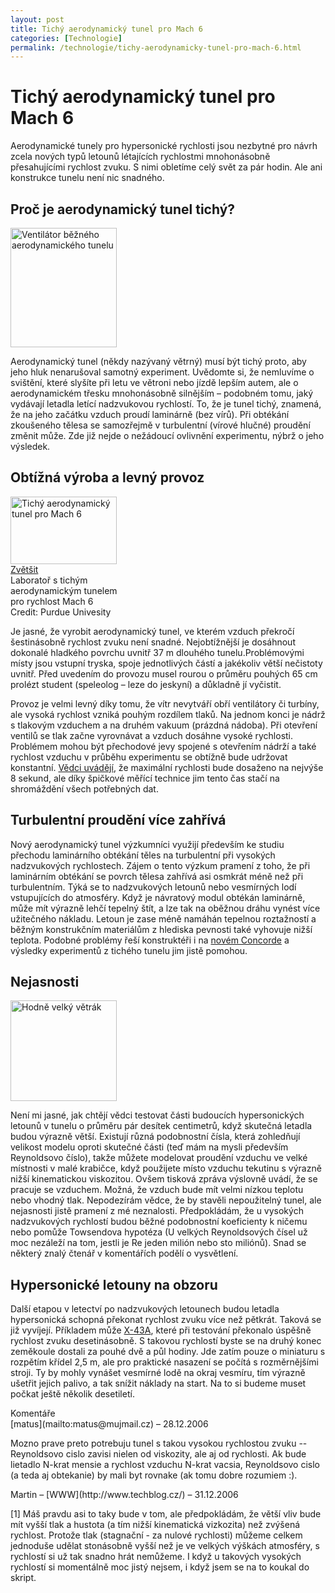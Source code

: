 ```yaml
---
layout: post
title: Tichý aerodynamický tunel pro Mach 6
categories: [Technologie]
permalink: /technologie/tichy-aerodynamicky-tunel-pro-mach-6.html
---
```

# Tichý aerodynamický tunel pro Mach 6

Aerodynamické tunely pro hypersonické rychlosti jsou nezbytné pro návrh zcela nových typů letounů létajících rychlostmi mnohonásobně přesahujícími rychlost zvuku. S nimi obletíme celý svět za pár hodin. Ale ani konstrukce tunelu není nic snadného.

## Proč je aerodynamický tunel tichý?

<div class="obry" style="width:187px"><div class="leftbox"><img alt="Ventilátor běžného aerodynamického tunelu" height="191" src="http://www.techblog.cz/images/aerodynamicky-tunel-ventilator.jpg" width="170"/></div></div> 

Aerodynamický tunel (někdy nazývaný větrný) musí být tichý proto, aby jeho hluk nenarušoval samotný experiment. Uvědomte si, že nemluvíme o svištění, které slyšíte při letu ve větroni nebo jízdě lepším autem, ale o aerodynamickém třesku mnohonásobně silnějším – podobném tomu, jaký vydávají letadla letící nadzvukovou rychlostí. To, že je tunel tichý, znamená, že na jeho začátku vzduch proudí laminárně (bez vírů). Při obtékání zkoušeného tělesa se samozřejmě v turbulentní (vírové hlučné) proudění změnit může. Zde již nejde o nežádoucí ovlivnění experimentu, nýbrž o jeho výsledek.

## Obtížná výroba a levný provoz

<div class="obry" style="width:187px"><div class="leftbox"><a href="http://www.techblog.cz/images/tichy-aerodynamicky-tunel-velky.jpg"><img alt="Tichý aerodynamický tunel pro Mach 6" height="108" src="http://www.techblog.cz/images/tichy-aerodynamicky-tunel.jpg" width="170"/></a></div><a href="http://www.techblog.cz/images/tichy-aerodynamicky-tunel-velky.jpg">Zvětšit</a><br/>Laboratoř s tichým aerodynamickým tunelem pro rychlost Mach 6<br/>Credit: Purdue Univesity</div> 

Je jasné, že vyrobit aerodynamický tunel, ve kterém vzduch překročí šestinásobně rychlost zvuku není snadné. Nejobtížnější je dosáhnout dokonalé hladkého povrchu uvnitř 37 m dlouhého tunelu.Problémovými místy jsou vstupní tryska, spoje jednotlivých částí a jakékoliv větší nečistoty uvnitř. Před uvedením do provozu musel rourou o průměru pouhých 65 cm prolézt student (speleolog – leze do jeskyní) a důkladně jí vyčistit.

Provoz je velmi levný díky tomu, že vítr nevytváří obří ventilátory či turbíny, ale vysoká rychlost vzniká pouhým rozdílem tlaků. Na jednom konci je nádrž s tlakovým vzduchem a na druhém vakuum (prázdná nádoba). Při otevření ventilů se tlak začne vyrovnávat a vzduch dosáhne vysoké rychlosti. Problémem mohou být přechodové jevy spojené s otevřením nádrží a také rychlost vzduchu v průběhu experimentu se obtížně bude udržovat konstantní. [Vědci uvádějí](http://news.uns.purdue.edu/UNS/html4ever/2006/060105.Schneider.tunnel.html), že maximální rychlosti bude dosaženo na nejvýše 8 sekund, ale díky špičkové měřící technice jim tento čas stačí na shromáždění všech potřebných dat.

## Turbulentní proudění více zahřívá

Nový aerodynamický tunel výzkumníci využijí především ke studiu přechodu laminárního obtékání těles na turbulentní při vysokých nadzvukových rychlostech. Zájem o tento výzkum pramení z toho, že při laminárním obtékání se povrch tělesa zahřívá asi osmkrát méně než při turbulentním. Týká se to nadzvukových letounů nebo vesmírných lodí vstupujících do atmosféry. Když je návratový modul obtékán laminárně, může mít výrazně lehčí tepelný štít, a lze tak na oběžnou dráhu vynést více užitečného nákladu. Letoun je zase méně namáhán tepelnou roztažností a běžným konstrukčním materiálům z hlediska pevnosti také vyhovuje nižší teplota. Podobné problémy řeší konstruktéři i na [novém Concorde](http://www.techblog.cz/technologie/novy-concorde-na-obzoru.html) a výsledky experimentů z tichého tunelu jim jistě pomohou.

## Nejasnosti

<div class="obry" style="width:187px"><div class="leftbox"><img alt="Hodně velký větrák" height="161" src="http://www.techblog.cz/images/velky-vetrak-tunel.jpg" width="170"/></div></div> 

Není mi jasné, jak chtějí vědci testovat části budoucích hypersonických letounů v tunelu o průměru pár desítek centimetrů, když skutečná letadla budou výrazně větší. Existují různá podobnostní čísla, která zohledňují velikost modelu oproti skutečné části (teď mám na mysli především Reynoldsovo číslo), takže můžete modelovat proudění vzduchu ve velké místnosti v malé krabičce, když použijete místo vzduchu tekutinu s výrazně nižší kinematickou viskozitou. Ovšem tisková zpráva výslovně uvádí, že se pracuje se vzduchem. Možná, že vzduch bude mít velmi nízkou teplotu nebo vhodný tlak. Nepodezírám vědce, že by stavěli nepoužitelný tunel, ale nejasnosti jistě pramení z mé neznalosti. Předpokládám, že u vysokých nadzvukových rychlostí budou běžné podobnostní koeficienty k ničemu nebo pomůže Towsendova hypotéza (U velkých Reynoldsových čísel už moc nezáleží na tom, jestli je Re jeden milión nebo sto miliónů). Snad se některý znalý čtenář v komentářích podělí o vysvětlení.

## Hypersonické letouny na obzoru

Další etapou v letectví po nadzvukových letounech budou letadla hypersonická schopná překonat rychlost zvuku více než pětkrát. Taková se již vyvíjejí. Příkladem může [X-43A](http://www.techblog.cz/kosmonautika/x-43a-prekonal-mach-10.html), které při testování překonalo úspěšně rychlost zvuku desetinásobně. S takovou rychlostí byste se na druhý konec zeměkoule dostali za pouhé dvě a půl hodiny. Jde zatím pouze o miniaturu s rozpětím křídel 2,5 m, ale pro praktické nasazení se počítá s rozměrnějšími stroji. Ty by mohly vynášet vesmírné lodě na okraj vesmíru, tím výrazně ušetřit jejich palivo, a tak snížit náklady na start. Na to si budeme muset počkat ještě několik desetiletí.


<section id='comments-section'>
<div class='commentsheader'>Komentáře</div>        
<div class='comment-item-header' markdown=1>
[matus](mailto:matus@mujmail.cz)  &ndash; 28.12.2006
</div>

Mozno prave preto potrebuju tunel s takou vysokou rychlostou zvuku -- Reynoldsovo cislo zavisi nielen od viskozity, ale aj od rychlosti. Ak bude lietadlo N-krat mensie a rychlost vzduchu N-krat vacsia, Reynoldsovo cislo (a teda aj obtekanie) by mali byt rovnake (ak tomu dobre rozumiem :).

<div class='comment-item-header' markdown=1>
Martin &ndash; [WWW](http://www.techblog.cz/) &ndash; 31.12.2006
</div>

[1] Máš pravdu asi to taky bude v tom, ale předpokládám, že větší vliv bude mít vyšší tlak  a hustota (a tím nižší kinematická vizkozita) než zvýšená rychlost. Protože tlak (stagnační - za nulové rychlosti) můžeme celkem jednoduše udělat stonásobně vyšší než je ve velkých výškách atmosféry, s rychlostí si už tak snadno hrát nemůžeme. I když u takových vysokých rychlostí si momentálně moc jistý nejsem, i když jsem se na to koukal do skript.

</section>